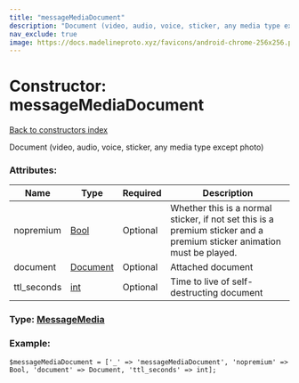 ```yaml
---
title: "messageMediaDocument"
description: "Document (video, audio, voice, sticker, any media type except photo)"
nav_exclude: true
image: https://docs.madelineproto.xyz/favicons/android-chrome-256x256.png
---
```

# Constructor: messageMediaDocument  
[Back to constructors index](/API_docs/constructors/index.html)



Document (video, audio, voice, sticker, any media type except photo)

### Attributes:

| Name     |    Type       | Required | Description |
|----------|---------------|----------|-------------|
|nopremium|[Bool](/API_docs/types/Bool.html) | Optional|Whether this is a normal sticker, if not set this is a premium sticker and a premium sticker animation must be played.|
|document|[Document](/API_docs/types/Document.html) | Optional|Attached document|
|ttl\_seconds|[int](/API_docs/types/int.html) | Optional|Time to live of self-destructing document|



### Type: [MessageMedia](/API_docs/types/MessageMedia.html)


### Example:

```
$messageMediaDocument = ['_' => 'messageMediaDocument', 'nopremium' => Bool, 'document' => Document, 'ttl_seconds' => int];
```  
